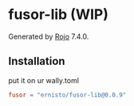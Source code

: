 # fusor-lib (WIP)
Generated by [Rojo](https://github.com/rojo-rbx/rojo) 7.4.0.

## Installation
put it on ur wally.toml
```toml
fusor = "ernisto/fusor-lib@0.0.9"
```